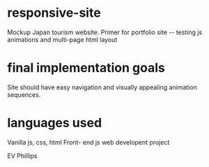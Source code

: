 # responsive-site
Mockup Japan tourism website. Primer for portfolio site -- testing js animations and multi-page html layout

# final implementation goals
Site should have easy navigation and visually appealing animation sequences.

# languages used
Vanilla js, css, html Front- end js web developent project

EV Phillips